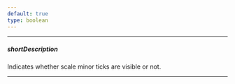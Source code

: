 ```yaml
---
default: true
type: boolean
---
```

---
##### shortDescription
Indicates whether scale minor ticks are visible or not.

---
